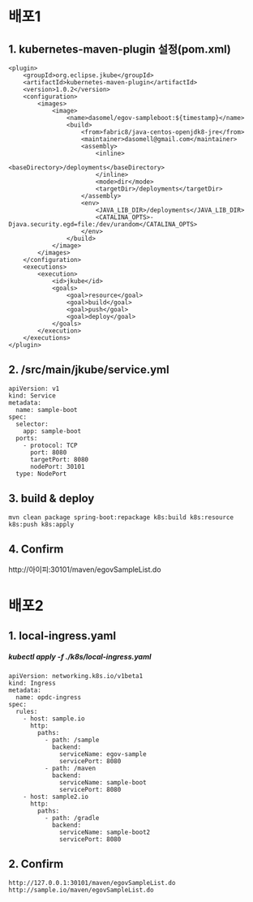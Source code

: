 배포1
=
## 1. kubernetes-maven-plugin 설정(pom.xml)
    <plugin>
        <groupId>org.eclipse.jkube</groupId>
        <artifactId>kubernetes-maven-plugin</artifactId>
        <version>1.0.2</version>
        <configuration>
            <images>
                <image>
                    <name>dasomel/egov-sampleboot:${timestamp}</name>
                    <build>
                        <from>fabric8/java-centos-openjdk8-jre</from>
                        <maintainer>dasomell@gmail.com</maintainer>
                        <assembly>
                            <inline>
                                <baseDirectory>/deployments</baseDirectory>
                            </inline>
                            <mode>dir</mode>
                            <targetDir>/deployments</targetDir>
                        </assembly>
                        <env>
                            <JAVA_LIB_DIR>/deployments</JAVA_LIB_DIR>
                            <CATALINA_OPTS>-Djava.security.egd=file:/dev/urandom</CATALINA_OPTS>
                        </env>
                    </build>
                </image>
            </images>
        </configuration>
        <executions>
            <execution>
                <id>jkube</id>
                <goals>
                    <goal>resource</goal>
                    <goal>build</goal>
                    <goal>push</goal>
                    <goal>deploy</goal>
                </goals>
            </execution>
        </executions>
    </plugin>
## 2. /src/main/jkube/service.yml
    apiVersion: v1
    kind: Service
    metadata:
      name: sample-boot
    spec:
      selector:
        app: sample-boot
      ports:
        - protocol: TCP
          port: 8080
          targetPort: 8080
          nodePort: 30101
      type: NodePort
## 3. build & deploy 
    mvn clean package spring-boot:repackage k8s:build k8s:resource k8s:push k8s:apply
## 4. Confirm
   http://아이피:30101/maven/egovSampleList.do
   
배포2
=
## 1. local-ingress.yaml
##### kubectl apply -f ./k8s/local-ingress.yaml
    apiVersion: networking.k8s.io/v1beta1
    kind: Ingress
    metadata:
      name: opdc-ingress
    spec:
      rules:
        - host: sample.io
          http:
            paths:
              - path: /sample
                backend:
                  serviceName: egov-sample
                  servicePort: 8080
              - path: /maven
                backend:
                  serviceName: sample-boot
                  servicePort: 8080
        - host: sample2.io
          http:
            paths:
              - path: /gradle
                backend:
                  serviceName: sample-boot2
                  servicePort: 8080
## 2. Confirm
    http://127.0.0.1:30101/maven/egovSampleList.do
    http://sample.io/maven/egovSampleList.do
